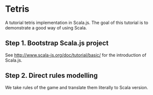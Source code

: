 # Tetris

A tutorial tetris implementation in Scala.js.
The goal of this tutorial is to demonstrate a good way 
of using Scala.

## Step 1. Bootstrap Scala.js project

See http://www.scala-js.org/doc/tutorial/basic/ 
for the introduction of Scala.js.

## Step 2. Direct rules modelling

We take rules of the game and translate them literally 
to Scala version.

